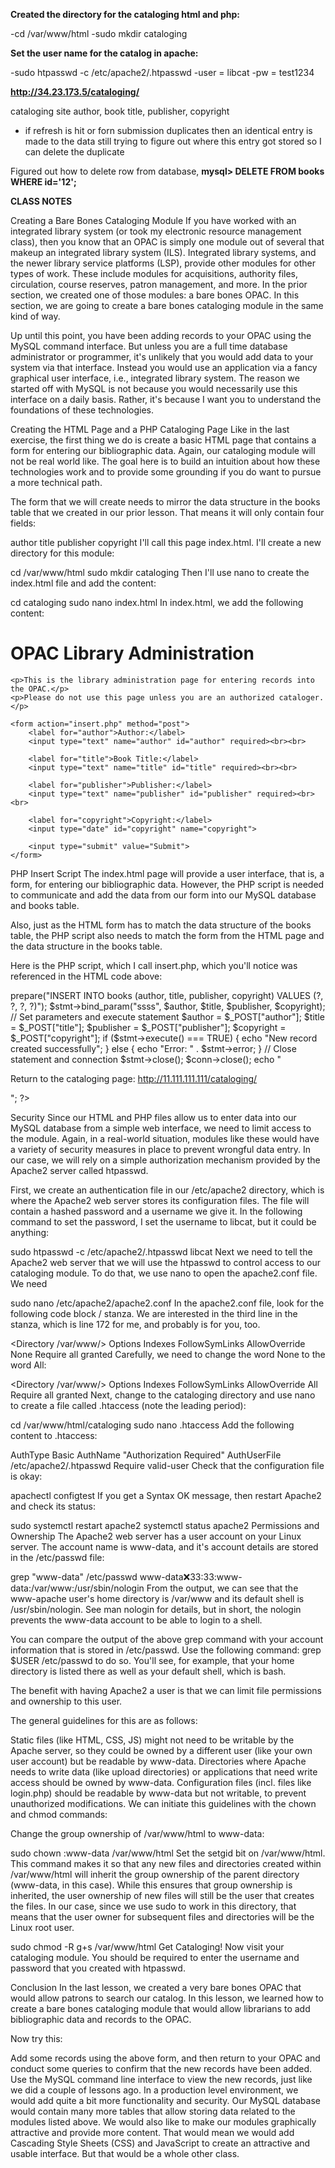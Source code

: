 **Created the directory for the cataloging html and php:**

 -cd /var/www/html
 -sudo mkdir cataloging


**Set the user name for the catalog in apache:**

 -sudo htpasswd -c /etc/apache2/.htpasswd 
 -user = libcat
 -pw = test1234


**http://34.23.173.5/cataloging/**

cataloging site
author, book title, publisher, copyright
- if refresh is hit or forn submission duplicates then an identical entry is made to the data
still trying to figure out where this entry got stored so I can delete the duplicate

Figured out how to delete row from database, **mysql> DELETE FROM books WHERE id='12';**



**CLASS NOTES**

Creating a Bare Bones Cataloging Module
If you have worked with an integrated library system (or took my electronic resource management class), then you know that an OPAC is simply one module out of several that makeup an integrated library system (ILS). Integrated library systems, and the newer library service platforms (LSP), provide other modules for other types of work. These include modules for acquisitions, authority files, circulation, course reserves, patron management, and more. In the prior section, we created one of those modules: a bare bones OPAC. In this section, we are going to create a bare bones cataloging module in the same kind of way.

Up until this point, you have been adding records to your OPAC using the MySQL command interface. But unless you are a full time database administrator or programmer, it's unlikely that you would add data to your system via that interface. Instead you would use an application via a fancy graphical user interface, i.e., integrated library system. The reason we started off with MySQL is not because you would necessarily use this interface on a daily basis. Rather, it's because I want you to understand the foundations of these technologies.

Creating the HTML Page and a PHP Cataloging Page
Like in the last exercise, the first thing we do is create a basic HTML page that contains a form for entering our bibliographic data. Again, our cataloging module will not be real world like. The goal here is to build an intuition about how these technologies work and to provide some grounding if you do want to pursue a more technical path.

The form that we will create needs to mirror the data structure in the books table that we created in our prior lesson. That means it will only contain four fields:

author
title
publisher
copyright
I'll call this page index.html. I'll create a new directory for this module:

cd /var/www/html
sudo mkdir cataloging
Then I'll use nano to create the index.html file and add the content:

cd cataloging
sudo nano index.html
In index.html, we add the following content:

<!DOCTYPE html>
<html>
<head>
    <title>Enter Records</title>
</head>
<body>
    <h1>OPAC Library Administration</h1>

    <p>This is the library administration page for entering records into the OPAC.</p>
    <p>Please do not use this page unless you are an authorized cataloger.</p>

    <form action="insert.php" method="post">
        <label for="author">Author:</label>
        <input type="text" name="author" id="author" required><br><br>

        <label for="title">Book Title:</label>
        <input type="text" name="title" id="title" required><br><br>

        <label for="publisher">Publisher:</label>
        <input type="text" name="publisher" id="publisher" required><br><br>

        <label for="copyright">Copyright:</label>
        <input type="date" id="copyright" name="copyright">

        <input type="submit" value="Submit">
    </form>
</body>
</html>
PHP Insert Script
The index.html page will provide a user interface, that is, a form, for entering our bibliographic data. However, the PHP script is needed to communicate and add the data from our form into our MySQL database and books table.

Also, just as the HTML form has to match the data structure of the books table, the PHP script also needs to match the form from the HTML page and the data structure in the books table.

Here is the PHP script, which I call insert.php, which you'll notice was referenced in the HTML code above:

<?php

// Load MySQL credentials
require_once '../login.php';

// Establish connection
$conn = mysqli_connect($db_hostname, $db_username, $db_password) or
  die("Unable to connect");

// Open database
mysqli_select_db($conn, $db_database) or
  die("Could not open database '$db_database'");

// Prepare and bind SQL statement
$stmt = $conn->prepare("INSERT INTO books (author, title, publisher, copyright) VALUES (?, ?, ?, ?)");
$stmt->bind_param("ssss", $author, $title, $publisher, $copyright);

// Set parameters and execute statement
$author = $_POST["author"];
$title = $_POST["title"];
$publisher = $_POST["publisher"];
$copyright = $_POST["copyright"];

if ($stmt->execute() === TRUE) {
    echo "New record created successfully";
} else {
    echo "Error: " . $stmt->error;
}

// Close statement and connection
$stmt->close();
$conn->close();

echo "<p>Return to the cataloging page: <a href='http://11.111.111.111/cataloging/'>http://11.111.111.111/cataloging/</a></p>";
?>
Security
Since our HTML and PHP files allow us to enter data into our MySQL database from a simple web interface, we need to limit access to the module. Again, in a real-world situation, modules like these would have a variety of security measures in place to prevent wrongful data entry. In our case, we will rely on a simple authorization mechanism provided by the Apache2 server called htpasswd.

First, we create an authentication file in our /etc/apache2 directory, which is where the Apache2 web server stores its configuration files. The file will contain a hashed password and a username we give it. In the following command to set the password, I set the username to libcat, but it could be anything:

sudo htpasswd -c /etc/apache2/.htpasswd libcat
Next we need to tell the Apache2 web server that we will use the htpasswd to control access to our cataloging module. To do that, we use nano to open the apache2.conf file. We need

sudo nano /etc/apache2/apache2.conf
In the apache2.conf file, look for the following code block / stanza. We are interested in the third line in the stanza, which is line 172 for me, and probably is for you, too.

<Directory /var/www/>
  Options Indexes FollowSymLinks
  AllowOverride None
  Require all granted
</Directory>
Carefully, we need to change the word None to the word All:

<Directory /var/www/>
  Options Indexes FollowSymLinks
  AllowOverride All
  Require all granted
</Directory>
Next, change to the cataloging directory and use nano to create a file called .htaccess (note the leading period):

cd /var/www/html/cataloging
sudo nano .htaccess
Add the following content to .htaccess:

AuthType Basic
AuthName "Authorization Required"
AuthUserFile /etc/apache2/.htpasswd
Require valid-user
Check that the configuration file is okay:

apachectl configtest
If you get a Syntax OK message, then restart Apache2 and check its status:

sudo systemctl restart apache2
systemctl status apache2
Permissions and Ownership
The Apache2 web server has a user account on your Linux server. The account name is www-data, and it's account details are stored in the /etc/passwd file:

grep "www-data" /etc/passwd
www-data:x:33:33:www-data:/var/www:/usr/sbin/nologin
From the output, we can see that the www-apache user's home directory is /var/www and its default shell is /usr/sbin/nologin. See man nologin for details, but in short, the nologin prevents the www-data account to be able to login to a shell.

You can compare the output of the above grep command with your account information that is stored in /etc/passwd. Use the following command: grep $USER /etc/passwd to do so. You'll see, for example, that your home directory is listed there as well as your default shell, which is bash.

The benefit with having Apache2 a user is that we can limit file permissions and ownership to this user.

The general guidelines for this are as follows:

Static files (like HTML, CSS, JS) might not need to be writable by the Apache server, so they could be owned by a different user (like your own user account) but be readable by www-data.
Directories where Apache needs to write data (like upload directories) or applications that need write access should be owned by www-data.
Configuration files (incl. files like login.php) should be readable by www-data but not writable, to prevent unauthorized modifications.
We can initiate this guidelines with the chown and chmod commands:

Change the group ownership of /var/www/html to www-data:

 sudo chown :www-data /var/www/html
Set the setgid bit on /var/www/html. This command makes it so that any new files and directories created within /var/www/html will inherit the group ownership of the parent directory (www-data, in this case). While this ensures that group ownership is inherited, the user ownership of new files will still be the user that creates the files. In our case, since we use sudo to work in this directory, that means that the user owner for subsequent files and directories will be the Linux root user.

 sudo chmod -R g+s /var/www/html
Get Cataloging!
Now visit your cataloging module. You should be required to enter the username and password that you created with htpasswd.

Conclusion
In the last lesson, we created a very bare bones OPAC that would allow patrons to search our catalog. In this lesson, we learned how to create a bare bones cataloging module that would allow librarians to add bibliographic data and records to the OPAC.

Now try this:

Add some records using the above form, and then return to your OPAC and conduct some queries to confirm that the new records have been added.
Use the MySQL command line interface to view the new records, just like we did a couple of lessons ago.
In a production level environment, we would add quite a bit more functionality and security. Our MySQL database would contain many more tables that allow storing data related to the modules listed above. We would also like to make our modules graphically attractive and provide more content. That would mean we would add Cascading Style Sheets (CSS) and JavaScript to create an attractive and usable interface. But that would be a whole other class.


